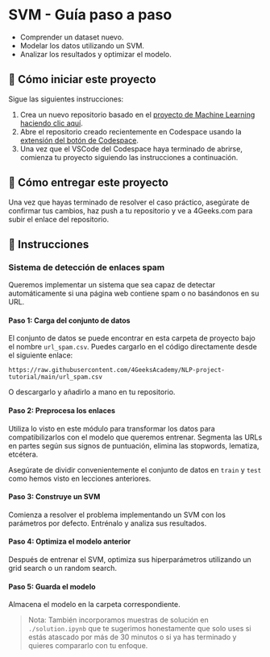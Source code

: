 <!-- hide -->
# SVM - Guía paso a paso
<!-- endhide -->

- Comprender un dataset nuevo.
- Modelar los datos utilizando un SVM.
- Analizar los resultados y optimizar el modelo.

## 🌱 Cómo iniciar este proyecto

Sigue las siguientes instrucciones:

1. Crea un nuevo repositorio basado en el [proyecto de Machine Learning](https://github.com/4GeeksAcademy/machine-learning-python-template) [haciendo clic aquí](https://github.com/4GeeksAcademy/machine-learning-python-template/generate).
2. Abre el repositorio creado recientemente en Codespace usando la [extensión del botón de Codespace](https://docs.github.com/es/codespaces/developing-in-codespaces/creating-a-codespace-for-a-repository#creating-a-codespace-for-a-repository).
3. Una vez que el VSCode del Codespace haya terminado de abrirse, comienza tu proyecto siguiendo las instrucciones a continuación.

## 🚛 Cómo entregar este proyecto

Una vez que hayas terminado de resolver el caso práctico, asegúrate de confirmar tus cambios, haz push a tu repositorio y ve a 4Geeks.com para subir el enlace del repositorio.

## 📝 Instrucciones

### Sistema de detección de enlaces spam

Queremos implementar un sistema que sea capaz de detectar automáticamente si una página web contiene spam o no basándonos en su URL.

#### Paso 1: Carga del conjunto de datos

El conjunto de datos se puede encontrar en esta carpeta de proyecto bajo el nombre `url_spam.csv`. Puedes cargarlo en el código directamente desde el siguiente enlace:

```text
https://raw.githubusercontent.com/4GeeksAcademy/NLP-project-tutorial/main/url_spam.csv
```

O descargarlo y añadirlo a mano en tu repositorio.

#### Paso 2: Preprocesa los enlaces

Utiliza lo visto en este módulo para transformar los datos para compatibilizarlos con el modelo que queremos entrenar. Segmenta las URLs en partes según sus signos de puntuación, elimina las stopwords, lematiza, etcétera.

Asegúrate de dividir convenientemente el conjunto de datos en `train` y `test` como hemos visto en lecciones anteriores.

#### Paso 3: Construye un SVM

Comienza a resolver el problema implementando un SVM con los parámetros por defecto. Entrénalo y analiza sus resultados.

#### Paso 4: Optimiza el modelo anterior

Después de entrenar el SVM, optimiza sus hiperparámetros utilizando un grid search o un random search.

#### Paso 5: Guarda el modelo

Almacena el modelo en la carpeta correspondiente.

> Nota: También incorporamos muestras de solución en `./solution.ipynb` que te sugerimos honestamente que solo uses si estás atascado por más de 30 minutos o si ya has terminado y quieres compararlo con tu enfoque.
